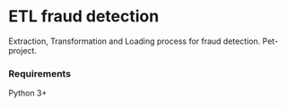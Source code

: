 ﻿# ETL fraud detection

Extraction, Transformation and Loading process for fraud detection. Pet-project.


### Requirements

Python 3+


